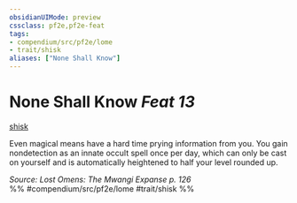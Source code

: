 ```yaml
---
obsidianUIMode: preview
cssclass: pf2e,pf2e-feat
tags:
- compendium/src/pf2e/lome
- trait/shisk
aliases: ["None Shall Know"]
---
```

# None Shall Know  *Feat 13*  
[shisk](/rules/traits/shisk-lome.md)  


Even magical means have a hard time prying information from you. You gain nondetection as an innate occult spell once per day, which can only be cast on yourself and is automatically heightened to half your level rounded up.

*Source: Lost Omens: The Mwangi Expanse p. 126*  
%% #compendium/src/pf2e/lome #trait/shisk %%